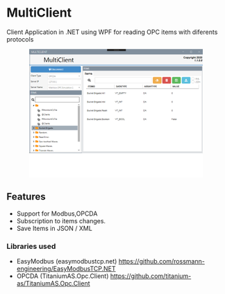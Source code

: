 # MultiClient

Client Application in .NET using WPF for reading OPC items with diferents protocols

<p align="center">
  <img src="MT.PNG" alt="" width="400"/>
</p>

## Features
- Support for Modbus,OPCDA
- Subscription to items changes.
- Save Items in JSON / XML

### Libraries used
- EasyModbus (easymodbustcp.net) 
  https://github.com/rossmann-engineering/EasyModbusTCP.NET
- OPCDA (TitaniumAS.Opc.Client) 
  https://github.com/titanium-as/TitaniumAS.Opc.Client
